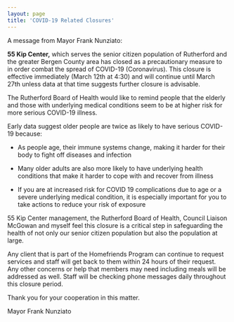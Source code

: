 ```yaml
---
layout: page
title: 'COVID-19 Related Closures'
---
```


A message from Mayor Frank Nunziato:

**55 Kip Center,** which serves the senior citizen population of Rutherford and the greater Bergen County area has closed as a precautionary measure to in order combat the spread of COVID-19 (Coronavirus). This closure is effective immediately (March 12th at 4:30) and will continue until March 27th unless data at that time suggests further closure is advisable.

The Rutherford Board of Health would like to remind people that the elderly and those with underlying medical conditions seem to be at higher risk for more serious COVID-19 illness. 

Early data suggest older people are twice as likely to have serious COVID-19 because:

- As people age, their immune systems change, making it harder for their body to fight off diseases and infection

- Many older adults are also more likely to have underlying health conditions that make it harder to cope with and recover from illness

 - If you are at increased risk for COVID 19 complications due to age or a severe underlying medical condition, it is especially important for you to take actions to reduce your risk of exposure

55 Kip Center management, the Rutherford Board of Health, Council Liaison McGowan and myself feel this closure is a critical step in safeguarding the health of not only our senior citizen population but also the population at large. 

Any client that is part of the Homefriends Program can continue to request services and staff will get back to them within 24 hours of their request. Any other concerns or help that members may need including meals will be addressed as well. Staff will be checking phone messages daily throughout this closure period. 

Thank you for your cooperation in this matter. 

Mayor Frank Nunziato

